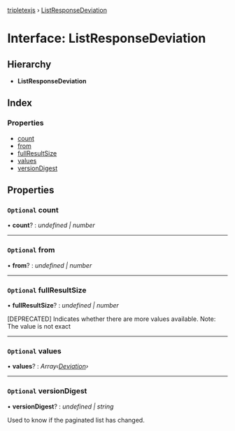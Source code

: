 [tripletexjs](../README.md) › [ListResponseDeviation](listresponsedeviation.md)

# Interface: ListResponseDeviation

## Hierarchy

* **ListResponseDeviation**

## Index

### Properties

* [count](listresponsedeviation.md#optional-count)
* [from](listresponsedeviation.md#optional-from)
* [fullResultSize](listresponsedeviation.md#optional-fullresultsize)
* [values](listresponsedeviation.md#optional-values)
* [versionDigest](listresponsedeviation.md#optional-versiondigest)

## Properties

### `Optional` count

• **count**? : *undefined | number*

___

### `Optional` from

• **from**? : *undefined | number*

___

### `Optional` fullResultSize

• **fullResultSize**? : *undefined | number*

[DEPRECATED] Indicates whether there are more values available. Note: The value is not exact

___

### `Optional` values

• **values**? : *Array‹[Deviation](../modules/deviation.md)›*

___

### `Optional` versionDigest

• **versionDigest**? : *undefined | string*

Used to know if the paginated list has changed.
